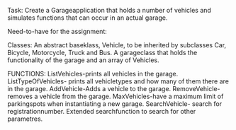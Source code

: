 Task:
Create a Garageapplication that holds a number of vehicles and simulates functions that can occur in an actual garage.

Need-to-have for the assignment:

Classes:
An abstract baseklass, Vehicle, to be inherited by subclasses Car, Bicycle, Motorcycle, Truck and Bus.
A garageclass that holds the functionality of the garage and an array of Vehicles.

FUNCTIONS:
ListVehicles-prints all vehicles in the garage.
ListTypeOfVehicles- prints all vehicletypes and how many of them there are in the garage.
AddVehicle-Adds a vehicle to the garage.
RemoveVehicle-removes a vehicle from the garage.
MaxVehicles-have a maximum limit of parkingspots when instantiating a new garage.
SearchVehicle- search for registrationnumber.
Extended searchfunction to search for other parametres.

